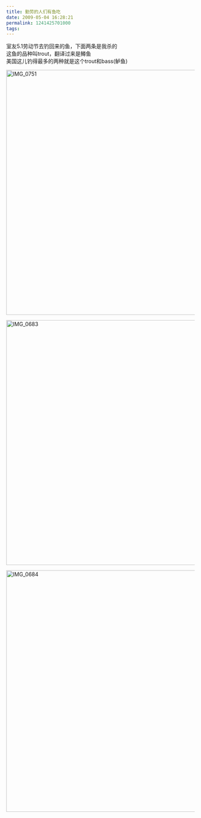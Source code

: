 ```yaml
---
title: 勤劳的人们有鱼吃
date: 2009-05-04 16:28:21
permalink: 1241425701000
tags: 
---
```


<p>室友5.1劳动节去钓回来的鱼，下面两条是我杀的   <br />这鱼的品种叫trout，翻译过来是鳟鱼    <br />美国这儿钓得最多的两种就是这个trout和bass(鲈鱼)</p>  <p><img border="0" alt="IMG_0751" src="http://static.flickr.com/3365/3501937553_9950a6f4eb_b.jpg" width="980" height="654" /></p>  <p><img border="0" alt="IMG_0683" src="http://static.flickr.com/3589/3502745056_614c913976_b.jpg" width="980" height="654" /></p>  <p><img border="0" alt="IMG_0684" src="http://static.flickr.com/3388/3501934395_b247b780dc_b.jpg" width="980" height="645" /></p>
